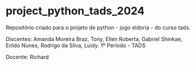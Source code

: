 # project_python_tads_2024
 Repositório criado para o projeto de python - jogo eldoria - do curso tads.

Discentes: Amanda Moreira Braz, Tony, Ellen Roberta, Gabriel Shinkae, Erildo Nunes, Rodrigo da Silva, Luidy.
1º Período - TADS

Docente: Richard
